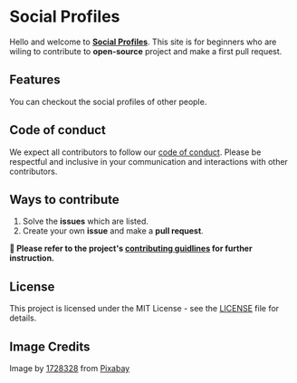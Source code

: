 # Social Profiles

Hello and welcome to [**Social Profiles**](https://social-profiles-hacktoberfest.netlify.app/). This site is for beginners who are wiling to contribute to **open-source** project and make a first pull request.

## Features

You can checkout the social profiles of other people.

## Code of conduct

We expect all contributors to follow our [code of conduct](CODE_OF_CONDUCT.md). Please be respectful and inclusive in your communication and interactions with other contributors.

## Ways to contribute

1. Solve the **issues** which are listed.
2. Create your own **issue** and make a **pull request**.

**🚀 Please refer to the project's [contributing guidlines](CONTRIBUTING.md) for further instruction.**

## License

This project is licensed under the MIT License - see the [LICENSE](LICENSE) file for details.

## Image Credits

Image by <a href="https://pixabay.com/users/manuchi-1728328/">1728328</a> from <a href="https://pixabay.com//?utm_source=link-attribution&utm_medium=referral&utm_campaign=image&utm_content=5654794">Pixabay</a>
